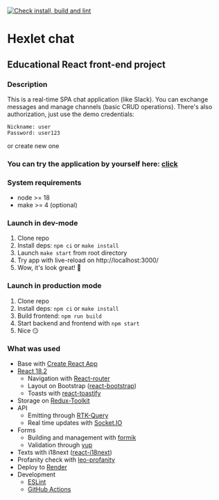 [![Check install, build and lint](https://github.com/SamIvan-ark/dom-react-redux-project-lvl4/actions/workflows/app-check.yml/badge.svg)](https://github.com/SamIvan-ark/dom-react-redux-project-lvl4/actions/workflows/app-check.yml)

# Hexlet chat

## Educational React front-end project

### Description
This is a real-time SPA chat application (like Slack). You can exchange messages and manage channels (basic CRUD operations). There's also authorization, just use the demo credentials:
```
Nickname: user
Password: user123
```
or create new one

### You can try the application by yourself here: [click](https://chat-ivan-samozhenov.onrender.com)

### System requirements
* node >= 18
* make >= 4 (optional)

### Launch in dev-mode

1. Clone repo
2. Install deps: `npm ci` or `make install`
3. Launch `make start` from root directory
4. Try app with live-reload on http://localhost:3000/
5. Wow, it's look great! 🤩

### Launch in production mode

1. Clone repo
2. Install deps: `npm ci` or `make install`
3. Build frontend: `npm run build`
4. Start backend and frontend with `npm start`
5. Nice 😏

### What was used
+ Base with [Create React App](https://create-react-app.dev/)
+ [React 18.2](https://react.dev/)
  + Navigation with [React-router](https://reactrouter.com/en/main)
  + Layout on Bootstrap ([react-bootstrap](https://react-bootstrap.netlify.app/))
  + Toasts with [react-toastify](https://github.com/fkhadra/react-toastify#readme)
+ Storage on [Redux-Toolkit](https://redux-toolkit.js.org/)
+ API
  + Emitting through [RTK-Query](https://redux-toolkit.js.org/rtk-query/overview)
  + Real time updates with [Socket.IO](https://socket.io/)
+ Forms
  + Building and management with [formik](https://formik.org)
  + Validation through [yup](https://github.com/jquense/yup)
+ Texts with i18next ([react-i18next](https://react.i18next.com/))
+ Profanity check with [leo-profanity](https://github.com/jojoee/leo-profanity#readme)
+ Deploy to [Render](https://render.com/)
+ Development
  + [ESLint](https://eslint.org/)
  + [GitHub Actions](https://docs.github.com/ru/actions)